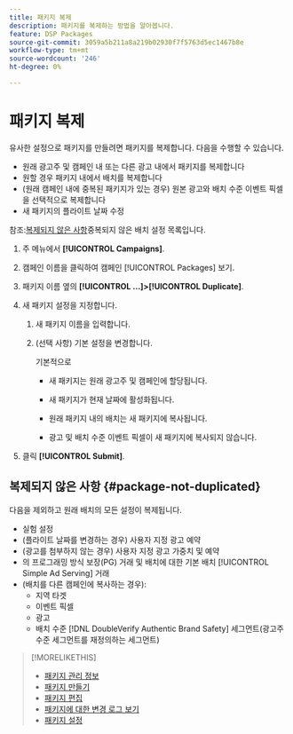 ```yaml
---
title: 패키지 복제
description: 패키지를 복제하는 방법을 알아봅니다.
feature: DSP Packages
source-git-commit: 3059a5b211a8a219b02930f7f5763d5ec1467b8e
workflow-type: tm+mt
source-wordcount: '246'
ht-degree: 0%

---
```


# 패키지 복제

유사한 설정으로 패키지를 만들려면 패키지를 복제합니다. 다음을 수행할 수 있습니다.

* 원래 광고주 및 캠페인 내 또는 다른 광고 내에서 패키지를 복제합니다
* 원할 경우 패키지 내에서 배치를 복제합니다
* (원래 캠페인 내에 중복된 패키지가 있는 경우) 원본 광고와 배치 수준 이벤트 픽셀을 선택적으로 복제합니다
* 새 패키지의 플라이트 날짜 수정

참조:[복제되지 않은 사항](#package-not-duplicated)중복되지 않은 배치 설정 목록입니다.

1. 주 메뉴에서 **[!UICONTROL Campaigns]**.

1. 캠페인 이름을 클릭하여 캠페인 [!UICONTROL Packages] 보기.

1. 패키지 이름 옆의  **[!UICONTROL ...]>[!UICONTROL Duplicate]**.

1. 새 패키지 설정을 지정합니다.

   1. 새 패키지 이름을 입력합니다.

   1. (선택 사항) 기본 설정을 변경합니다.

      기본적으로

      * 새 패키지는 원래 광고주 및 캠페인에 할당됩니다.

      * 새 패키지가 현재 날짜에 활성화됩니다.<!-- and the flight continues for NN  days. -->

      * 원래 패키지 내의 배치는 새 패키지에 복사됩니다.

      * 광고 및 배치 수준 이벤트 픽셀이 새 패키지에 복사되지 않습니다.

1. 클릭 **[!UICONTROL Submit]**.

## 복제되지 않은 사항 {#package-not-duplicated}

다음을 제외하고 원래 배치의 모든 설정이 복제됩니다.

* 실험 설정
* (플라이트 날짜를 변경하는 경우) 사용자 지정 광고 예약
* (광고를 첨부하지 않는 경우) 사용자 지정 광고 가중치 및 예약
* 의 프로그래밍 방식 보장(PG) 거래 및 배치에 대한 기본 배치 [!UICONTROL Simple Ad Serving] 거래
* (배치를 다른 캠페인에 복사하는 경우):
   * 지역 타겟
   * 이벤트 픽셀
   * 광고
   * 배치 수준 [!DNL DoubleVerify Authentic Brand Safety] 세그먼트(광고주 수준 세그먼트를 재정의하는 세그먼트)

>[!MORELIKETHIS]
>
>* [패키지 관리 정보](package-about.md)
>* [패키지 만들기](package-create.md)
>* [패키지 편집](package-edit.md)
>* [패키지에 대한 변경 로그 보기](package-change-log.md)
>* [패키지 설정](package-settings.md)


